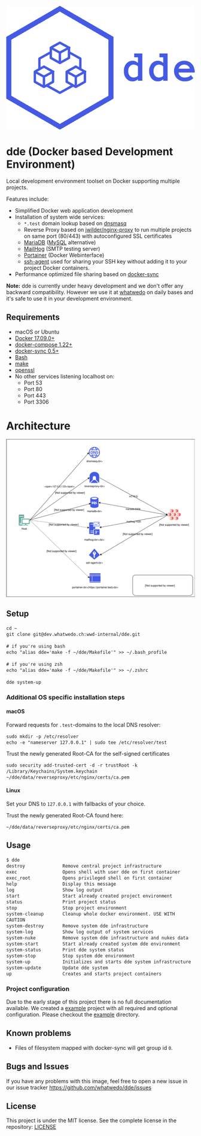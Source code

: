![Logo](assets/img/logo.png)


# dde (Docker based Development Environment)

Local development environment toolset on Docker supporting multiple projects.

Features include:

* Simplified Docker web application development
* Installation of system wide services:
    * `*.test` domain lookup based on [dnsmasq](http://www.thekelleys.org.uk/dnsmasq/doc.html)
    * Reverse Proxy based on [jwilder/nginx-proxy](https://github.com/jwilder/nginx-proxy) to run multiple projects on same port (80/443) with autoconfigured SSL certificates
    * [MariaDB](https://mariadb.org/) ([MySQL](https://www.mysql.com/) alternative)
    * [MailHog](https://github.com/mailhog/MailHog) (SMTP testing server)
    * [Portainer](https://www.portainer.io/) (Docker Webinterface)
    * [ssh-agent](https://www.ssh.com/ssh/agent) used for sharing your SSH key without adding it to your project Docker containers.
* Performance optimized file sharing based on [docker-sync](http://docker-sync.io/)

**Note:** dde is currently under heavy development and we don't offer any backward compatibility. However we use it at [whatwedo](https://www.whatwedo.ch/) on daily bases and it's safe to use it in your development environment.


## Requirements

* macOS or Ubuntu
* [Docker 17.09.0+](https://docs.docker.com/)
* [docker-compose 1.22+](https://docs.docker.com/compose/)
* [docker-sync 0.5+](http://docker-sync.io/)
* [Bash](https://www.gnu.org/software/bash/)
* [make](https://www.gnu.org/software/make/)
* [openssl](https://www.openssl.org/)
* No other services listening localhost on:
    * Port 53
    * Port 80
    * Port 443
    * Port 3306


# Architecture

![Architecture](assets/img/architecture.svg)


## Setup

```
cd ~
git clone git@dev.whatwedo.ch:wwd-internal/dde.git

# if you're using bash
echo "alias dde='make -f ~/dde/Makefile'" >> ~/.bash_profile

# if you're using zsh
echo "alias dde='make -f ~/dde/Makefile'" >> ~/.zshrc

dde system-up
```

### Additional OS specific installation steps


#### macOS

Forward requests for `.test`-domains to the local DNS resolver:

```
sudo mkdir -p /etc/resolver
echo -e "nameserver 127.0.0.1" | sudo tee /etc/resolver/test
```

Trust the newly generated Root-CA for the self-signed certificates

```
sudo security add-trusted-cert -d -r trustRoot -k /Library/Keychains/System.keychain ~/dde/data/reverseproxy/etc/nginx/certs/ca.pem
```


#### Linux

Set your DNS to `127.0.0.1` with fallbacks of your choice.

Trust the newly generated Root-CA found here:

```
~/dde/data/reverseproxy/etc/nginx/certs/ca.pem
```


## Usage

```
$ dde
destroy              Remove central project infrastructure
exec                 Opens shell with user dde on first container
exec_root            Opens privileged shell on first container
help                 Display this message
log                  Show log output
start                Start already created project environment
status               Print project status
stop                 Stop project environment
system-cleanup       Cleanup whole docker environment. USE WITH CAUTION
system-destroy       Remove system dde infrastructure
system-log           Show log output of system services
system-nuke          Remove system dde infrastructure and nukes data
system-start         Start already created system dde environment
system-status        Print dde system status
system-stop          Stop system dde environment
system-up            Initializes and starts dde system infrastructure
system-update        Update dde system
up                   Creates and starts project containers
```


### Project configuration

Due to the early stage of this project there is no full documentation available. We created a [example](example) project with all required and optional configuration. Please checkout the [example](example) directory.


## Known problems

* Files of filesystem mapped with docker-sync will get group id `0`.


## Bugs and Issues

If you have any problems with this image, feel free to open a new issue in our issue tracker https://github.com/whatwedo/dde/issues


## License

This project is under the MIT license. See the complete license in the repository: [LICENSE](LICENSE)

